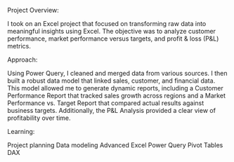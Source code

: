 Project Overview:

I took on an Excel project that focused on transforming raw data into meaningful insights using Excel. The objective was to analyze customer performance, market performance versus targets, and profit & loss (P&L) metrics.

Approach:

Using Power Query, I cleaned and merged data from various sources. I then built a robust data model that linked sales, customer, and financial data. This model allowed me to generate dynamic reports, including a Customer Performance Report that tracked sales growth across regions and a Market Performance vs. Target Report that compared actual results against business targets. Additionally, the P&L Analysis provided a clear view of profitability over time.

Learning:

Project planning
Data modeling
Advanced Excel
Power Query
Pivot Tables
DAX

